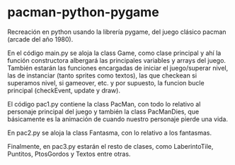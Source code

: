 # pacman-python-pygame
Recreación en python usando la librería pygame, del juego clásico pacman (arcade del año 1980).

En el código main.py se aloja la class Game, como clase principal y ahí la función constructora
albergará las principales variables y arrays del juego. También estarán las funciones encargadas
de iniciar el juego/superar nivel, las de instanciar (tanto sprites como textos), las que checkean
si superamos nivel, si gameover, etc. y por supuesto, la funcion bucle principal (checkEvent, update
y draw).

El código pac1.py contiene la class PacMan, con todo lo relativo al personaje principal del juego
y también la class PacManDies, que básicamente es la animación de cuando nuestro personaje pierde
una vida.

En pac2.py se aloja la class Fantasma, con lo relativo a los fantasmas.

Finalmente, en pac3.py estarán el resto de clases, como LaberintoTile, Puntitos, PtosGordos y Textos
entre otras.

